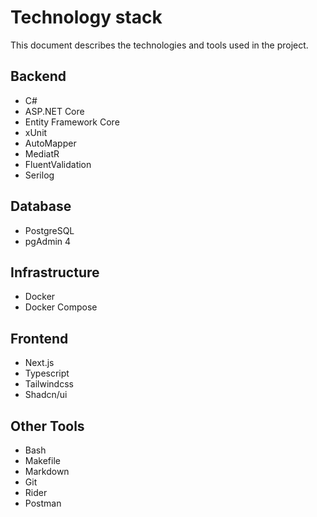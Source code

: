 # Technology stack

This document describes the technologies and tools used in the project.

## Backend
- C#
- ASP.NET Core
- Entity Framework Core
- xUnit
- AutoMapper
- MediatR
- FluentValidation
- Serilog

## Database
- PostgreSQL
- pgAdmin 4

## Infrastructure
- Docker
- Docker Compose

## Frontend
- Next.js
- Typescript
- Tailwindcss
- Shadcn/ui

## Other Tools
- Bash
- Makefile
- Markdown
- Git
- Rider
- Postman

